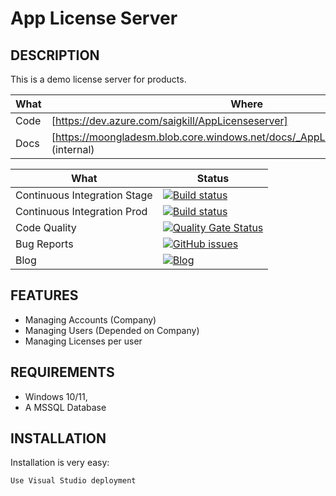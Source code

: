 ﻿# App License Server

## DESCRIPTION

This is a demo license server for products.

|What|Where|
|-----|-------------------------------------------------------------------------------------|
|Code  | [https://dev.azure.com/saigkill/AppLicenseserver] | 
|Docs  | [https://moongladesm.blob.core.windows.net/docs/_AppLicenseserver/index.html] (internal)|


|What|Status|
|-----|-------------------------------------------------------------------------------------|
|Continuous Integration Stage | [![Build status](https://dev.azure.com/saigkill/AppLicenseserver/_apis/build/status/AppLicenseserver-CI-Stage)](https://dev.azure.com/saigkill/AppLicenseserver/_build/latest?definitionId=75) |
|Continuous Integration Prod | [![Build status](https://dev.azure.com/saigkill/AppLicenseserver/_apis/build/status/AppLicenseserver-CI-Prod)](https://dev.azure.com/saigkill/AppLicenseserver/_build/latest?definitionId=76) |
|Code Quality | [![Quality Gate Status](https://sonarcloud.io/api/project_badges/measure?project=saigkill_AppLicenseserver&metric=alert_status)](https://sonarcloud.io/summary/new_code?id=saigkill_AppLicenseserver) |
|Bug Reports | [![GitHub issues](https://img.shields.io/github/issues/saigkill/AppLicenseserver)](https://github.com/saigkill/AppLicenseserver) |
|Blog|[![Blog](https://img.shields.io/badge/Blog-Saigkill-blue)](https://saschamanns.de)|

## FEATURES

* Managing Accounts (Company)
* Managing Users (Depended on Company)
* Managing Licenses per user

## REQUIREMENTS

* Windows 10/11,
* A MSSQL Database

## INSTALLATION

Installation is very easy:

    Use Visual Studio deployment
